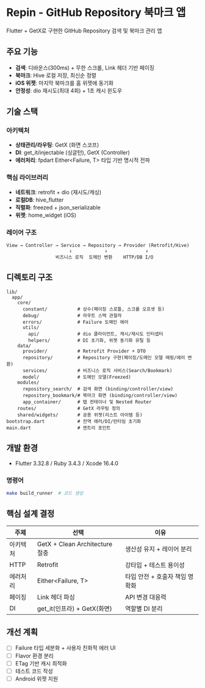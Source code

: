 # Repin - GitHub Repository 북마크 앱

Flutter + GetX로 구현한 GitHub Repository 검색 및 북마크 관리 앱

## 주요 기능

- **검색**: 디바운스(300ms) + 무한 스크롤, Link 헤더 기반 페이징
- **북마크**: Hive 로컬 저장, 최신순 정렬
- **iOS 위젯**: 마지막 북마크를 홈 위젯에 동기화
- **안정성**: dio 재시도(최대 4회) + 1초 캐시 윈도우

## 기술 스택

### 아키텍처

- **상태관리/라우팅**: GetX (화면 스코프)
- **DI**: get_it/injectable (싱글턴), GetX (Controller)
- **에러처리**: fpdart Either<Failure, T> 타입 기반 명시적 전파

### 핵심 라이브러리

- **네트워크**: retrofit + dio (재시도/캐싱)
- **로컬DB**: hive_flutter
- **직렬화**: freezed + json_serializable
- **위젯**: home_widget (iOS)

### 레이어 구조

```
View → Controller → Service → Repository → Provider (Retrofit/Hive)
                       ↓            ↓              ↓
                  비즈니스 로직  도메인 변환    HTTP/DB I/O
```

## 디렉토리 구조

```text
lib/
  app/
    core/
      constant/           # 상수(페이징 스로틀, 스크롤 오프셋 등)
      debug/              # 라우트 스택 관찰자
      errors/             # Failure 도메인 에러
      utils/
        api/              # dio 클라이언트, 캐시/재시도 인터셉터
        helpers/          # DI 초기화, 위젯 동기화 유틸 등
    data/
      provider/           # Retrofit Provider + DTO
      repository/         # Repository 구현(페이징/도메인 모델 매핑/에러 변환)
      services/           # 비즈니스 로직 서비스(Search/Bookmark)
      model/              # 도메인 모델(Freezed)
    modules/
      repository_search/  # 검색 화면 (binding/controller/view)
      repository_bookmark/# 북마크 화면 (binding/controller/view)
      app_container/      # 탭 컨테이너 및 Nested Router
    routes/               # GetX 라우팅 정의
    shared/widgets/       # 공용 위젯(리스트 아이템 등)
bootstrap.dart            # 전역 에러/DI/런타임 초기화
main.dart                 # 엔트리 포인트
```

## 개발 환경

- Flutter 3.32.8 / Ruby 3.4.3 / Xcode 16.4.0

### 명령어

```bash
make build_runner  # 코드 생성
```

## 핵심 설계 결정

| 주제     | 선택                           | 이유                           |
| -------- | ------------------------------ | ------------------------------ |
| 아키텍처 | GetX + Clean Architecture 절충 | 생산성 유지 + 레이어 분리      |
| HTTP     | Retrofit                       | 강타입 + 테스트 용이성         |
| 에러처리 | Either<Failure, T>             | 타입 안전 + 호출자 책임 명확화 |
| 페이징   | Link 헤더 파싱                 | API 변경 대응력                |
| DI       | get_it(인프라) + GetX(화면)    | 역할별 DI 분리                 |

## 개선 계획

- [ ] Failure 타입 세분화 + 사용자 친화적 에러 UI
- [ ] Flavor 환경 분리
- [ ] ETag 기반 캐시 최적화
- [ ] 테스트 코드 작성
- [ ] Android 위젯 지원
